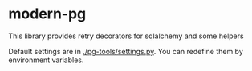 # modern-pg

This library provides retry decorators for sqlalchemy and some helpers

Default settings are in [./pg-tools/settings.py](modern_pg/settings.py).
You can redefine them by environment variables.
